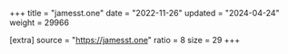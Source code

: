 +++
title = "jamesst.one"
date = "2022-11-26"
updated = "2024-04-24"
weight = 29966

[extra]
source = "https://jamesst.one"
ratio = 8
size = 29
+++
